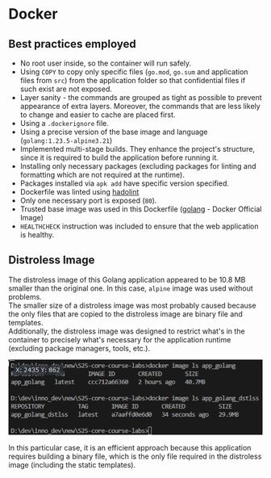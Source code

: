 # Docker

## Best practices employed

- No root user inside, so the container will run safely.
- Using `COPY` to copy only specific files (`go.mod`, `go.sum` and application files from `src`) from the application folder so that confidential files if such exist are not exposed.
- Layer sanity - the commands are grouped as tight as possible to prevent appearance of extra layers. Moreover, the commands that are less likely to change and easier to cache are placed first.
- Using a `.dockerignore` file.
- Using a precise version of the base image and language (`golang:1.23.5-alpine3.21`)
- Implemented multi-stage builds. They enhance the project's structure, since it is required to build the application before running it.
- Installing only necessary packages (excluding packages for linting and formatting which are not required at the runtime).
- Packages installed via `apk add` have specific version specified.
- Dockerfile was linted using [hadolint](https://hadolint.github.io/hadolint/)
- Only one necessary port is exposed (`80`).
- Trusted base image was used in this Dockerfile ([golang](https://hub.docker.com/_/golang) - Docker Official Image)
- `HEALTHCHECK` instruction was included to ensure that the web application is healthy.

## Distroless Image

The distroless image of this Golang application appeared to be 10.8 MB smaller than the original one. In this case, `alpine` image was used without problems. \
The smaller size of a distroless image was most probably caused because the only files that are copied to the distroless image are binary file and templates. \
Additionally, the distroless image was designed to restrict what's in the container to precisely what's necessary for the application runtime (excluding package managers, tools, etc.).

![docker_golang.png](docker_golang.png "Size comparison")

In this particular case, it is an efficient approach because this application requires building a binary file, which is the only file required in the distroless image (including the static templates).

